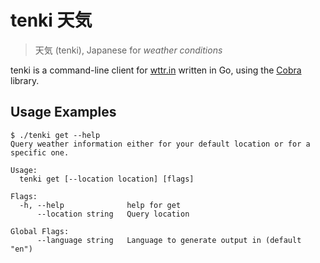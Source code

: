 # tenki 天気

> 天気 (tenki), Japanese for _weather conditions_

tenki is a command-line client for [wttr.in](https://wttr.in/) written in Go, using the [Cobra](https://github.com/spf13/cobra) library.

## Usage Examples

```shell
$ ./tenki get --help
Query weather information either for your default location or for a specific one.

Usage:
  tenki get [--location location] [flags]

Flags:
  -h, --help              help for get
      --location string   Query location

Global Flags:
      --language string   Language to generate output in (default "en")
```